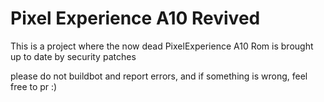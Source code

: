 # Pixel Experience A10 Revived

This is a project where the now dead PixelExperience A10 Rom is brought up to date by security patches

please do not buildbot and report errors, and if something is wrong, feel free to pr :)  
